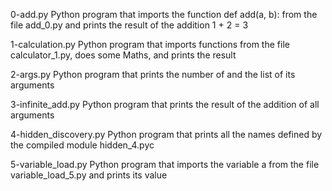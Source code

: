 0-add.py  Python program that imports the function def add(a, b): from the file add_0.py and prints the result of the addition 1 + 2 = 3

1-calculation.py  Python program that imports functions from the file calculator_1.py, does some Maths, and prints the result

2-args.py  Python program that prints the number of and the list of its arguments

3-infinite_add.py  Python program that prints the result of the addition of all arguments

4-hidden_discovery.py  Python program that prints all the names defined by the compiled module hidden_4.pyc

5-variable_load.py  Python program that imports the variable a from the file variable_load_5.py and prints its value